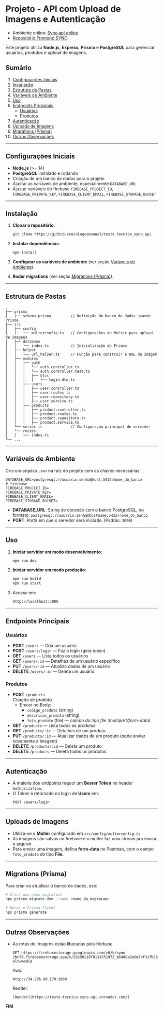 # Projeto - API com Upload de Imagens e Autenticação
 - Ambiente online: [Syno api online](https://teste-tecnico-syno-api.onrender.com)
 - [Repositório Frontend SYNO](https://github.com/DiegoEmanuel/teste_tecnico_syno/).


Este projeto utiliza **Node.js**, **Express**, **Prisma** e **PostgreSQL** para gerenciar usuários, produtos e upload de imagens.

## Sumário

1. [Configurações Iniciais](#configurações-iniciais)
2. [Instalação](#instalação)
3. [Estrutura de Pastas](#estrutura-de-pastas)
4. [Variáveis de Ambiente](#variáveis-de-ambiente)
5. [Uso](#uso)
6. [Endpoints Principais](#endpoints-principais)
   - [Usuários](#usuários)
   - [Produtos](#produtos)
7. [Autenticação](#autenticação)
8. [Uploads de Imagens](#uploads-de-imagens)
9. [Migrations (Prisma)](#migrations-prisma)
10. [Outras Observações](#outras-observações)

---

## Configurações Iniciais

- **Node.js** (>= 14)
- **PostgreSQL** instalado e rodando
- Criação de um banco de dados para o projeto
- Ajustar as variáveis de ambiente, especialmente `DATABASE_URL`
- Ajustar variáveis do firebase `FIREBASE_PROJECT_ID`, `FIREBASE_PRIVATE_KEY`, `FIREBASE_CLIENT_EMAIL`, `FIREBASE_STORAGE_BUCKET`
---

## Instalação

1. **Clonar o repositório**:
   ```bash
   git clone https://github.com/diegoemanuel/teste_tecnico_syno_api
   ```
2. **Instalar dependências**:
   ```bash
   npm install
   ```
3. **Configurar as variáveis de ambiente** (ver seção [Variáveis de Ambiente](#variáveis-de-ambiente)).

4. **Rodar migrations** (ver seção [Migrations (Prisma)](#migrations-prisma)).

---

## Estrutura de Pastas

```
.
├── prisma
│   ├── schema.prisma         // Definição do banco de dados usando Prisma
├── src
│   ├── config
│   │   └── multerconfig.ts   // Configurações do Multer para upload de imagens
│   ├── database
│   │   └── index.ts          // Inicialização do Prisma
│   ├── helper
│   │   └── url_helper.ts     // Função para construir a URL da imagem
│   ├── modules
│   │   ├── auth
│   │   │   └── auth_controller.ts
│   │   │   └── auth.controller.test.ts
│   │   │   ├── dtos
│   │   │   │   └── login.dto.ts
│   │   ├── users
│   │   │   ├── user.controller.ts
│   │   │   ├── user.routes.ts
│   │   │   ├── user.repository.ts
│   │   │   ├── user.service.ts
│   │   ├── products
│   │   │   ├── product.controller.ts
│   │   │   ├── product.routes.ts
│   │   │   ├── product.repository.ts
│   │   │   ├── product.service.ts
│   └── server.ts             // Configuração principal do servidor
│   └── routes
│   │   ├── index.ts
└── ...
```

---

## Variáveis de Ambiente

Crie um arquivo `.env` na raiz do projeto com as chaves necessárias:

```
DATABASE_URL=postgresql://usuario:senha@host:5432/nome_do_banco
# firebase
FIREBASE_PROJECT_ID=
FIREBASE_PRIVATE_KEY=
FIREBASE_CLIENT_EMAIL=
FIREBASE_STORAGE_BUCKET=
```

- **DATABASE_URL**: String de conexão com o banco PostgreSQL, no formato:
  `postgresql://usuario:senha@hostname:5432/nome_do_banco`
- **PORT**: Porta em que o servidor será iniciado. (Padrão: `3000`)

---

## Uso

1. **Iniciar servidor em modo desenvolvimento**:
   ```bash
   npm run dev
   ```
2. **Iniciar servidor em modo produção**:
   ```bash
   npm run build
   npm run start
   ```
3. Acesse em:  
   ```
   http://localhost:3000
   ```

---

## Endpoints Principais

### Usuários

- **POST** `/users` — Cria um usuário
- **POST** `/users/login` — Faz o login (gera token)
- **GET** `/users` — Lista todos os usuários
- **GET** `/users/:id` — Detalhes de um usuário específico
- **PUT** `/users/:id` — Atualiza dados de um usuário
- **DELETE** `/users/:id` — Deleta um usuário

### Produtos

- **POST** `/products`  
  *Criação de produto*  
  - Enviar no Body:  
    - `codigo_produto` (string)  
    - `descricao_produto` (string)  
    - `foto_produto` (file) — *campo do tipo file (multipart/form-data)*  
- **GET** `/products` — Lista todos os produtos  
- **GET** `/products/:id` — Detalhes de um produto  
- **PUT** `/products/:id` — Atualizar dados de um produto (pode enviar novamente a imagem)  
- **DELETE** `/products/:id` — Deleta um produto  
- **DELETE** `/products` — Deleta todos os produtos  

---

## Autenticação

- A maioria dos endpoints requer um **Bearer Token** no header `Authorization`.  
- O Token é retornado no login de **Users** em:  
  ```http
  POST /users/login
  ```

---

## Uploads de Imagens

- Utiliza-se o **Multer** configurado em `src/config/multerconfig.ts`
- As imagens são salvas no firebase e o multer faz uma stream pra enviar o arquivo
- Para enviar uma imagem, defina **form-data** no Postman, com o campo `foto_produto` do tipo **File**.

---

## Migrations (Prisma)

Para criar ou atualizar o banco de dados, use:

```bash
# Criar uma nova migration
npx prisma migrate dev --name <nome_da_migracao>

# Gerar o Prisma Client
npx prisma generate
```

---

## Outras Observações

- As rotas de imagens estão liberadas pelo firebase
  ```
  GET https://firebasestorage.googleapis.com/v0/b/syno-2bc76.firebasestorage.app/o/20250218T011455197Z_66486a2a5e3bf31fb267b07a7793e7d9.jpg?alt=media
  ```
  Aws:
  ```
  http://34.205.99.179:3000
  ```
  Render:
  ```
  [Render](https://teste-tecnico-syno-api.onrender.com/)
  ```

**FIM**
